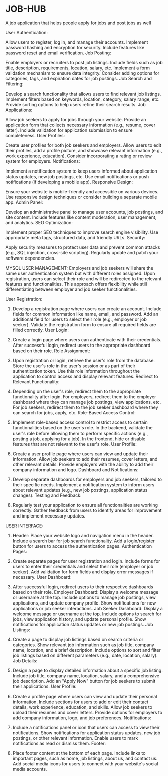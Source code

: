 # JOB-HUB
A job application that helps people apply for jobs and post jobs as well


User Authentication:

Allow users to register, log in, and manage their accounts.
Implement password hashing and encryption for security.
Include features like password reset and email verification.
Job Posting:

Enable employers or recruiters to post job listings.
Include fields such as job title, description, requirements, location, salary, etc.
Implement a form validation mechanism to ensure data integrity.
Consider adding options for categories, tags, and expiration dates for job postings.
Job Search and Filtering:

Develop a search functionality that allows users to find relevant job listings.
Implement filters based on keywords, location, category, salary range, etc.
Provide sorting options to help users refine their search results.
Job Applications:

Allow job seekers to apply for jobs through your website.
Provide an application form that collects necessary information (e.g., resume, cover letter).
Include validation for application submission to ensure completeness.
User Profiles:

Create user profiles for both job seekers and employers.
Allow users to edit their profiles, add a profile picture, and showcase relevant information (e.g., work experience, education).
Consider incorporating a rating or review system for employers.
Notifications:

Implement a notification system to keep users informed about application status updates, new job postings, etc.
Use email notifications or push notifications (if developing a mobile app).
Responsive Design:

Ensure your website is mobile-friendly and accessible on various devices.
Use responsive design techniques or consider building a separate mobile app.
Admin Panel:

Develop an administrative panel to manage user accounts, job postings, and site content.
Include features like content moderation, user management, and analytics.
SEO Optimization:

Implement proper SEO techniques to improve search engine visibility.
Use appropriate meta tags, structured data, and friendly URLs.
Security:

Apply security measures to protect user data and prevent common attacks (e.g., SQL injection, cross-site scripting).
Regularly update and patch your software dependencies.


MYSQL USER MANAGEMENT:
Employers and job seekers will share the same user authentication system but with different roles assigned.
Upon registration, users can select their role and will be redirected to the relevant features and functionalities.
This approach offers flexibility while still differentiating between employer and job seeker functionalities.



User Registration:

1. Develop a registration page where users can create an account.
Include fields for common information like name, email, and password.
Add an additional field for users to select their role (e.g., employer or job seeker).
Validate the registration form to ensure all required fields are filled correctly.
User Login:

2. Create a login page where users can authenticate with their credentials.
After successful login, redirect users to the appropriate dashboard based on their role.
Role Assignment:

3. Upon registration or login, retrieve the user's role from the database.
Store the user's role in the user's session or as part of their authentication token.
Use this role information throughout the application to control access and display relevant features.
Redirect to Relevant Functionality:

4. Depending on the user's role, redirect them to the appropriate functionality after login.
For employers, redirect them to the employer dashboard where they can manage job postings, view applications, etc.
For job seekers, redirect them to the job seeker dashboard where they can search for jobs, apply, etc.
Role-Based Access Control:

5. Implement role-based access control to restrict access to certain functionalities based on the user's role.
In the backend, validate the user's role before allowing them to perform specific actions (e.g., posting a job, applying for a job).
In the frontend, hide or disable features that are not relevant to the user's role.
User Profile:

6. Create a user profile page where users can view and update their information.
Allow job seekers to add their resumes, cover letters, and other relevant details.
Provide employers with the ability to add their company information and logo.
Dashboard and Notifications:

7. Develop separate dashboards for employers and job seekers, tailored to their specific needs.
Implement a notification system to inform users about relevant updates (e.g., new job postings, application status changes).
Testing and Feedback:

8. Regularly test your application to ensure all functionalities are working correctly.
Gather feedback from users to identify areas for improvement and implement necessary updates.


USER INTERFACE:
1. Header:
Place your website logo and navigation menu in the header.
Include a search bar for job search functionality.
Add a login/register button for users to access the authentication pages.
Authentication Pages:

2. Create separate pages for user registration and login.
Include forms for users to enter their credentials and select their role (employer or job seeker).
Add validation for form fields and display error messages if necessary.
User Dashboard:

3. After successful login, redirect users to their respective dashboards based on their role.
Employer Dashboard:
Display a welcome message or username at the top.
Include options to manage job postings, view applications, and update company profile.
Show notifications for new applications or job seeker interactions.
Job Seeker Dashboard:
Display a welcome message or username at the top.
Include options to search for jobs, view application history, and update personal profile.
Show notifications for application status updates or new job postings.
Job Listings:

4. Create a page to display job listings based on search criteria or categories.
Show relevant job information such as job title, company name, location, and a brief description.
Include options to sort and filter job listings based on different parameters (e.g., date, location, salary).
Job Details:

5. Design a page to display detailed information about a specific job listing.
Include job title, company name, location, salary, and a comprehensive job description.
Add an "Apply Now" button for job seekers to submit their applications.
User Profile:

6. Create a profile page where users can view and update their personal information.
Include sections for users to add or edit their contact details, work experience, education, and skills.
Allow job seekers to upload their resumes and cover letters.
Provide options for employers to add company information, logo, and job preferences.
Notifications:

7. Include a notifications panel or icon that users can access to view their notifications.
Show notifications for application status updates, new job postings, or other relevant information.
Enable users to mark notifications as read or dismiss them.
Footer:

8. Place footer content at the bottom of each page.
Include links to important pages, such as home, job listings, about us, and contact us.
Add social media icons for users to connect with your website's social media accounts.
